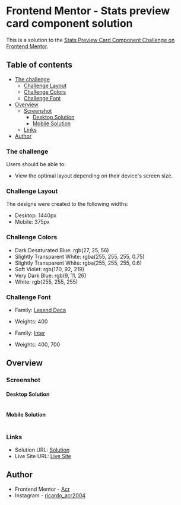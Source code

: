 # Frontend Mentor - Stats preview card component solution

This is a solution to the [Stats Preview Card Component Challenge on Frontend Mentor](https://www.frontendmentor.io/challenges/stats-preview-card-component-8JqbgoU62).

## Table of contents
- [The challenge](#the-challenge)
  - [Challenge Layout](#challenge-layout)
  - [Challenge Colors](#challenge-colors)
  - [Challenge Font](#challenge-font)
- [Overview](#overview)
  - [Screenshot](#screenshot)
    - [Desktop Solution](#desktop-solution)
    - [Mobile Solution](#mobile-solution)
  - [Links](#links)
- [Author](#author)

### The challenge

Users should be able to:

- View the optimal layout depending on their device's screen size.

### Challenge Layout

The designs were created to the following widths:

- Desktop: 1440px
- Mobile: 375px

### Challenge Colors

- Dark Desaturated Blue: rgb(27, 25, 56)
- Slightly Transparent White: rgba(255, 255, 255, 0.75)
- Slightly Transparent White: rgba(255, 255, 255, 0.6)
- Soft Violet: rgb(170, 92, 219)
- Very Dark Blue: rgb(9, 11, 26)
- White: rgb(255, 255, 255)

### Challenge Font

- Family: [Lexend Deca](https://fonts.google.com/specimen/Lexend+Deca)
- Weights: 400

- Family: [Inter](https://fonts.google.com/specimen/Inter)
- Weights: 400, 700

## Overview

### Screenshot

#### Desktop Solution
![]()

#### Mobile Solution
![]()

### Links

- Solution URL: [Solution]()
- Live Site URL: [Live Site]()

## Author

- Frontend Mentor - [Acr](https://www.frontendmentor.io/profile/Acr2004)
- Instagram - [ricardo_acr2004](https://www.instagram.com/ricardo_acr2004/)
